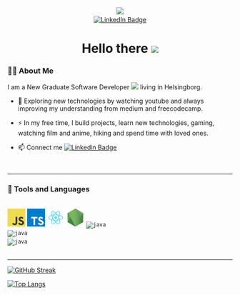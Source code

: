 <div id="header" align="center">
  <img src="https://media.giphy.com/media/75ZaxapnyMp2w/giphy.gif" width="200"/>
  
  <div id="badges">
  <a href="https://www.linkedin.com/in/xuantran93/">
    <img src="https://img.shields.io/badge/LinkedIn-blue?style=for-the-badge&logo=linkedin&logoColor=white" alt="LinkedIn Badge"/>
  </a>
</div>
  <h1>
  Hello there
  <img src="https://media.giphy.com/media/hvRJCLFzcasrR4ia7z/giphy.gif" width="30px"/>
</h1>
</div>

### 👨‍💻 About Me

I am a New Graduate Software Developer <img src="https://media.giphy.com/media/WUlplcMpOCEmTGBtBW/giphy.gif" width="30"> living in Helsingborg.

- :seedling: Exploring new technologies by watching youtube and always improving my understanding from medium and freecodecamp.

- :zap: In my free time, I build projects, learn new technologies, gaming, watching film and anime, hiking and spend time with loved ones.

- :mailbox: Connect me [![Linkedin Badge](https://img.shields.io/badge/-LinkedIn-blue?style=flat&logo=Linkedin&logoColor=white)](https://www.linkedin.com/in/xuantran93/)
<br/>
<hr/>

### 💼 Tools and Languages
<br/>
<div>
<code><img width="40" height="40" alt="javascript" src="https://raw.githubusercontent.com/github/explore/80688e429a7d4ef2fca1e82350fe8e3517d3494d/topics/javascript/javascript.png"></code>
<code><img width="40" height="40" alt="typescript" src="https://raw.githubusercontent.com/github/explore/80688e429a7d4ef2fca1e82350fe8e3517d3494d/topics/typescript/typescript.png"></code>
<code><img width="40" height="40" alt="react" src="https://raw.githubusercontent.com/github/explore/80688e429a7d4ef2fca1e82350fe8e3517d3494d/topics/react/react.png"></code>
<code><img width="40" height="40" alt="nodejs" src="https://raw.githubusercontent.com/github/explore/80688e429a7d4ef2fca1e82350fe8e3517d3494d/topics/nodejs/nodejs.png"></code>
<code><img width="40" height="40" alt="java" src="https://cdn.jsdelivr.net/gh/devicons/devicon/icons/java/java-original-wordmark.svg" />
</code>
<code><img width="40" height="40" alt="java" src="https://cdn.jsdelivr.net/gh/devicons/devicon/icons/kotlin/kotlin-original.svg" />
</code>
<code><img width="40" height="40" alt="java" src="https://cdn.jsdelivr.net/gh/devicons/devicon/icons/python/python-original.svg" />
</code>

</div>
<br/>
<hr/>

[![GitHub Streak](http://github-readme-streak-stats.herokuapp.com?user=cougarhighland&theme=dark&background=000000)](https://git.io/streak-stats)

[![Top Langs](https://github-readme-stats.vercel.app/api/top-langs/?username=cougarhighland&layout=donut-vertical)](https://github.com/anuraghazra/github-readme-stats)




<!--
**cougarhighland/cougarhighland** is a ✨ _special_ ✨ repository because its `README.md` (this file) appears on your GitHub profile.

Here are some ideas to get you started:

- 🔭 I’m currently working on ...
- 🌱 I’m currently learning ...
- 👯 I’m looking to collaborate on ...
- 🤔 I’m looking for help with ...
- 💬 Ask me about ...
- 📫 How to reach me: ...
- 😄 Pronouns: ...
- ⚡ Fun fact: ...
-->
